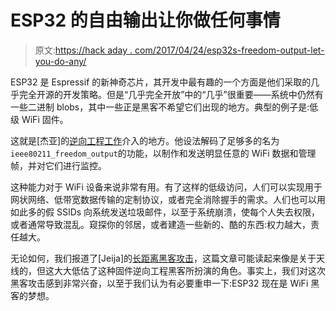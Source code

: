# ESP32 的自由输出让你做任何事情

> 原文:[https://hack aday . com/2017/04/24/esp32s-freedom-output-let-you-do-any/](https://hackaday.com/2017/04/24/esp32s-freedom-output-lets-you-do-anything/)

ESP32 是 Espressif 的新神奇芯片，其开发中最有趣的一个方面是他们采取的几乎完全开源的开发策略。但是“几乎完全开放”中的“几乎”很重要——系统中仍然有一些二进制 blobs，其中一些正是黑客不希望它们出现的地方。典型的例子是:低级 WiFi 固件。

这就是[杰亚]的[逆向工程工作](https://github.com/Jeija/esp32free80211)介入的地方。他设法解码了足够多的名为`ieee80211_freedom_output`的功能，以制作和发送明显任意的 WiFi 数据和管理帧，并对它们进行监控。

这种能力对于 WiFi 设备来说非常有用。有了这样的低级访问，人们可以实现用于网状网络、低带宽数据传输的定制协议，或者完全消除握手的需求。人们也可以用如此多的假 SSIDs 向系统发送垃圾邮件，以至于系统崩溃，使每个人失去权限，或者通常导致混乱。窥探你的邻居，或者建造一些新的、酷的东西:权力越大，责任越大。

无论如何，我们报道了[Jeija]的[长距离黑客攻击](http://hackaday.com/2017/04/11/esp32-wifi-hits-10km-with-a-little-help/)，这篇文章可能读起来像是关于天线的，但这大大低估了这种固件逆向工程黑客所扮演的角色。事实上，我们对这次黑客攻击感到非常兴奋，以至于我们认为有必要重申一下:ESP32 现在是 WiFi 黑客的梦想。